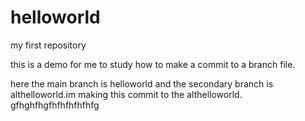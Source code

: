 # helloworld
my first repository

this is a demo for me to study how to make a commit to a branch file.

here the main branch is helloworld and the secondary branch is althelloworld.im making this commit to the althelloworld.
gfhghfhgfhfhfhfhfhfg
